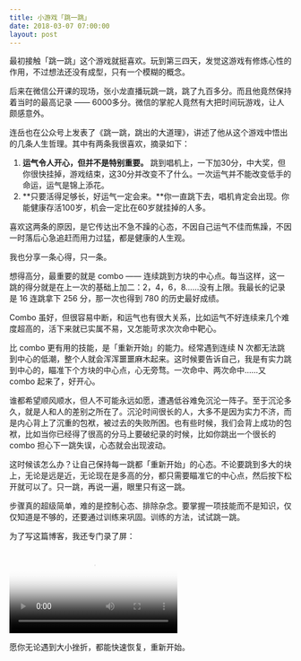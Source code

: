 ```yaml
---
title: 小游戏「跳一跳」
date: 2018-03-07 07:00:00
layout: post
---
```


最初接触「跳一跳」这个游戏就挺喜欢。玩到第三四天，发觉这游戏有修炼心性的作用，不过想法还没有成型，只有一个模糊的概念。

后来在微信公开课的现场，张小龙直播玩跳一跳，跳了九百多分。而且他竟然保持着当时的最高记录 —— 6000多分。微信的掌舵人竟然有大把时间玩游戏，让人颇感意外。

连岳也在公众号上发表了《跳一跳，跳出的大道理》，讲述了他从这个游戏中悟出的几条人生哲理。其中有两条我很喜欢，摘录如下：

1. **运气令人开心，但并不是特别重要。** 跳到唱机上，一下加30分，中大奖，但你很快挂掉，游戏结束，这30分并改变不了什么。一次运气并不能改变低手的命运，运气是锦上添花。
2. **只要活得足够长，好运气一定会来。**你一直跳下去，唱机肯定会出现。你能健康存活100岁，机会一定比在60岁就挂掉的人多。

喜欢这两条的原因，是它传达出不急不躁的心态，不因自己运气不佳而焦躁，不因一时落后心急追赶而用力过猛，都是健康的人生观。

我也分享一条心得，只一条。

想得高分，最重要的就是 combo —— 连续跳到方块的中心点。每当这样，这一跳的得分就是在上一次的基础上加二：2，4，6，8……没有上限。我最长的记录是 16 连跳拿下 256 分，那一次也得到 780 的历史最好成绩。

Combo 虽好，但很容易中断，和运气也有很大关系，比如运气不好连续来几个难度超高的，活下来就已实属不易，又怎能苛求次次命中靶心。

比 combo 更有用的技能，是「重新开始」的能力。经常遇到连续 N 次都无法跳到中心的低潮，整个人就会浑浑噩噩麻木起来。这时候要告诉自己，我是有实力跳到中心的，瞄准下个方块的中心点，心无旁骛。一次命中、两次命中……又 combo 起来了，好开心。

谁都希望顺风顺水，但人不可能永远如愿，遭遇低谷难免沉沦一阵子。至于沉沦多久，就是人和人的差别之所在了。沉沦时间很长的人，大多不是因为实力不济，而是内心背上了沉重的包袱，被过去的失败所困。也有些时候，我们会背上成功的包袱，比如当你已经得了很高的分马上要破纪录的时候，比如你跳出一个很长的 combo 担心下一跳失误，心态就会出现波动。

这时候该怎么办？让自己保持每一跳都「重新开始」的心态。不论要跳到多大的块上，无论是远是近，无论现在是多高的分，都只需要瞄准它的中心点，然后按下松开就可以了。只一跳，再说一遍，眼里只有这一跳。

步骤真的超级简单，难的是控制心态、排除杂念。要掌握一项技能而不是知识，仅仅知道是不够的，还要通过训练来巩固。训练的方法，试试跳一跳。

为了写这篇博客，我还专门录了屏：

<video poster="http://cdn.maintao.com/blog/video/2018/one-jump/recording.png" controls="controls">
<source src="http://cdn.maintao.com/blog/video/2018/one-jump/recording.mp4" type="video/mp4"></source>
您的浏览器不支持该视频播放
</video>

愿你无论遇到大小挫折，都能快速恢复，重新开始。
